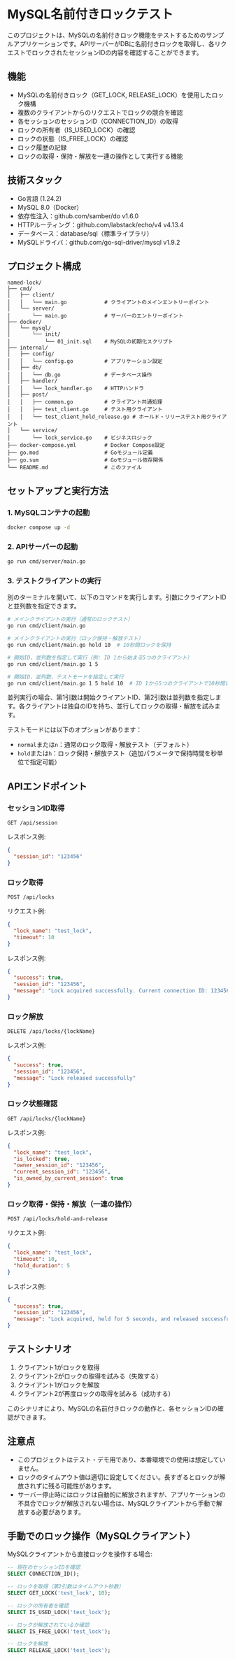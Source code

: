 # MySQL名前付きロックテスト

このプロジェクトは、MySQLの名前付きロック機能をテストするためのサンプルアプリケーションです。APIサーバーがDBに名前付きロックを取得し、各リクエストでロックされたセッションIDの内容を確認することができます。

## 機能

- MySQLの名前付きロック（GET_LOCK, RELEASE_LOCK）を使用したロック機構
- 複数のクライアントからのリクエストでロックの競合を確認
- 各セッションのセッションID（CONNECTION_ID）の取得
- ロックの所有者（IS_USED_LOCK）の確認
- ロックの状態（IS_FREE_LOCK）の確認
- ロック履歴の記録
- ロックの取得・保持・解放を一連の操作として実行する機能

## 技術スタック

- Go言語 (1.24.2)
- MySQL 8.0（Docker）
- 依存性注入：github.com/samber/do v1.6.0
- HTTPルーティング：github.com/labstack/echo/v4 v4.13.4
- データベース：database/sql（標準ライブラリ）
- MySQLドライバ：github.com/go-sql-driver/mysql v1.9.2

## プロジェクト構成

```
named-lock/
├── cmd/
│   ├── client/
│   │   └── main.go            # クライアントのメインエントリーポイント
│   └── server/
│       └── main.go            # サーバーのエントリーポイント
├── docker/
│   └── mysql/
│       └── init/
│           └── 01_init.sql    # MySQLの初期化スクリプト
├── internal/
│   ├── config/
│   │   └── config.go          # アプリケーション設定
│   ├── db/
│   │   └── db.go              # データベース操作
│   ├── handler/
│   │   └── lock_handler.go    # HTTPハンドラ
│   ├── post/
│   │   ├── common.go          # クライアント共通処理
│   │   ├── test_client.go     # テスト用クライアント
│   │   └── test_client_hold_release.go # ホールド・リリーステスト用クライアント
│   └── service/
│       └── lock_service.go    # ビジネスロジック
├── docker-compose.yml         # Docker Compose設定
├── go.mod                     # Goモジュール定義
├── go.sum                     # Goモジュール依存関係
└── README.md                  # このファイル
```

## セットアップと実行方法

### 1. MySQLコンテナの起動

```bash
docker compose up -d
```

### 2. APIサーバーの起動

```bash
go run cmd/server/main.go
```

### 3. テストクライアントの実行

別のターミナルを開いて、以下のコマンドを実行します。引数にクライアントIDと並列数を指定できます。

```bash
# メインクライアントの実行（通常のロックテスト）
go run cmd/client/main.go

# メインクライアントの実行（ロック保持・解放テスト）
go run cmd/client/main.go hold 10  # 10秒間ロックを保持

# 開始ID、並列数を指定して実行（例: ID 1から始まる5つのクライアント）
go run cmd/client/main.go 1 5

# 開始ID、並列数、テストモードを指定して実行
go run cmd/client/main.go 1 5 hold 10  # ID 1から5つのクライアントで10秒間ロック保持テスト
```

並列実行の場合、第1引数は開始クライアントID、第2引数は並列数を指定します。各クライアントは独自のIDを持ち、並行してロックの取得・解放を試みます。

テストモードには以下のオプションがあります：
- `normal`または`n`：通常のロック取得・解放テスト（デフォルト）
- `hold`または`h`：ロック保持・解放テスト（追加パラメータで保持時間を秒単位で指定可能）

## APIエンドポイント

### セッションID取得

```
GET /api/session
```

レスポンス例:
```json
{
  "session_id": "123456"
}
```

### ロック取得

```
POST /api/locks
```

リクエスト例:
```json
{
  "lock_name": "test_lock",
  "timeout": 10
}
```

レスポンス例:
```json
{
  "success": true,
  "session_id": "123456",
  "message": "Lock acquired successfully. Current connection ID: 123456"
}
```

### ロック解放

```
DELETE /api/locks/{lockName}
```

レスポンス例:
```json
{
  "success": true,
  "session_id": "123456",
  "message": "Lock released successfully"
}
```

### ロック状態確認

```
GET /api/locks/{lockName}
```

レスポンス例:
```json
{
  "lock_name": "test_lock",
  "is_locked": true,
  "owner_session_id": "123456",
  "current_session_id": "123456",
  "is_owned_by_current_session": true
}
```

### ロック取得・保持・解放（一連の操作）

```
POST /api/locks/hold-and-release
```

リクエスト例:
```json
{
  "lock_name": "test_lock",
  "timeout": 10,
  "hold_duration": 5
}
```

レスポンス例:
```json
{
  "success": true,
  "session_id": "123456",
  "message": "Lock acquired, held for 5 seconds, and released successfully. Current connection ID: 123456"
}
```

## テストシナリオ

1. クライアント1がロックを取得
2. クライアント2がロックの取得を試みる（失敗する）
3. クライアント1がロックを解放
4. クライアント2が再度ロックの取得を試みる（成功する）

このシナリオにより、MySQLの名前付きロックの動作と、各セッションIDの確認ができます。

## 注意点

- このプロジェクトはテスト・デモ用であり、本番環境での使用は想定していません。
- ロックのタイムアウト値は適切に設定してください。長すぎるとロックが解放されずに残る可能性があります。
- サーバー停止時にはロックは自動的に解放されますが、アプリケーションの不具合でロックが解放されない場合は、MySQLクライアントから手動で解放する必要があります。

## 手動でのロック操作（MySQLクライアント）

MySQLクライアントから直接ロックを操作する場合:

```sql
-- 現在のセッションIDを確認
SELECT CONNECTION_ID();

-- ロックを取得（第2引数はタイムアウト秒数）
SELECT GET_LOCK('test_lock', 10);

-- ロックの所有者を確認
SELECT IS_USED_LOCK('test_lock');

-- ロックが解放されているか確認
SELECT IS_FREE_LOCK('test_lock');

-- ロックを解放
SELECT RELEASE_LOCK('test_lock');
```
